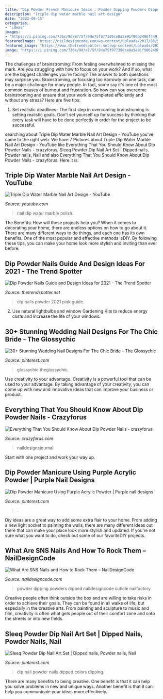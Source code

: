 ```yaml
---
title: "Dip Powder French Manicure Ideas : Powder Dipping Powders Dipped Naildesigncode Cuticle Nailfactory"
description: "Triple dip water marble nail art design"
date: "2022-09-15"
categories:
- "ideas"
images:
- "https://i.pinimg.com/736x/9d/e7/5f/9de75f977390ce8a5e91f90b249bf449.jpg"
featuredImage: "https://naildesigncode.com/wp-content/uploads/2017/06/5-11.jpg"
featured_image: "https://www.thetrendspotter.net/wp-content/uploads/2020/08/White-Dip-Nails.jpg"
image: "https://i.pinimg.com/736x/9d/e7/5f/9de75f977390ce8a5e91f90b249bf449.jpg"
---
```



The challenges of brainstroming: From feeling overwhelmed to missing the mark.
Are you struggling with how to focus on your work? And if so, what are the biggest challenges you're facing? The answer to both questions may surprise you. Brainstroming, or focusing too narrowly on one task, can be a major challenge for many people. In fact, some say it's one of the most common causes of burnout and frustration. 
So how can you overcome brainstroming and ensure that your work is completed efficiently and without any stress? Here are five tips: 

1. Set realistic deadlines- The first step in overcoming brainstroming is setting realistic goals. Don't set yourself up for success by thinking that every task will have to be done perfectly in order for the project to be successful.

	

		
searching about Triple Dip Water Marble Nail Art Design - YouTube you've came to the right web. We have 7 Pictures about Triple Dip Water Marble Nail Art Design - YouTube like Everything That You Should Know About Dip Powder Nails - crazyforus, Sleeq Powder Dip Nail Art Set | Dipped nails, Powder nails, Nail and also Everything That You Should Know About Dip Powder Nails - crazyforus. Here it is:
		
    
## Triple Dip Water Marble Nail Art Design - YouTube

<img loading=lazy src="http://i.ytimg.com/vi/6DcgMRD96qk/maxresdefault.jpg" onerror="this.onerror=null;this.src='https://tse3.mm.bing.net/th?id=OIP._PR6gv17ammdu3FlsJdgngHaEK&amp;pid=15.1';" alt="Triple Dip Water Marble Nail Art Design - YouTube">

_Source: youtube.com_

>nail dip water marble polish. 

	

The Benefits: How will these projects help you?
When it comes to decorating your home, there are endless options on how to go about it. There are many different ways to do things, and each one has its own benefits. One of the most popular and effective methods isDIY. By following these tips, you can make your home look more stylish and inviting than ever before.

    
## Dip Powder Nails Guide And Design Ideas For 2021 - The Trend Spotter

<img loading=lazy src="https://www.thetrendspotter.net/wp-content/uploads/2020/08/White-Dip-Nails.jpg" onerror="this.onerror=null;this.src='https://tse2.mm.bing.net/th?id=OIP.dkKge_xO0GZMC8UkW4H8kAAAAA&amp;pid=15.1';" alt="Dip Powder Nails Guide and Design Ideas for 2021 - The Trend Spotter">

_Source: thetrendspotter.net_

>dip nails powder 2021 pink guide. 

	

2. Use natural lightbulbs and window Gardening Kits to reduce energy costs and increase the life of your windows.

    
## 30+ Stunning Wedding Nail Designs For The Chic Bride - The Glossychic

<img loading=lazy src="https://i.pinimg.com/736x/c3/28/75/c328750f54f80f1024821112f4a0461a.jpg" onerror="this.onerror=null;this.src='https://tse2.mm.bing.net/th?id=OIP.sdG6URDcorvPL_R12VifjgHaHW&amp;pid=15.1';" alt="30+ Stunning Wedding Nail Designs For The Chic Bride - The Glossychic">

_Source: pinterest.com_

>glossychic theglossychic. 

	

Use creativity to your advantage.
Creativity is a powerful tool that can be used to your advantage. By taking advantage of your creativity, you can come up with new and innovative ideas that can improve your business or product.

    
## Everything That You Should Know About Dip Powder Nails - Crazyforus

<img loading=lazy src="https://naildesignsjournal.com/wp-content/uploads/2018/04/dip-powder-nails-coffin-light-lilac-matte-3d-rhinestones.jpg" onerror="this.onerror=null;this.src='https://tse4.mm.bing.net/th?id=OIP.3DrvYPS_lJZlv7n0n55EqwHaHa&amp;pid=15.1';" alt="Everything That You Should Know About Dip Powder Nails - crazyforus">

_Source: crazyforus.com_

>naildesignsjournal. 

	

Start with one project and work your way up.

    
## Dip Powder Manicure Using Purple Acrylic Powder | Purple Nail Designs

<img loading=lazy src="https://i.pinimg.com/736x/9d/e7/5f/9de75f977390ce8a5e91f90b249bf449.jpg" onerror="this.onerror=null;this.src='https://tse3.mm.bing.net/th?id=OIP.Q2kZH-ygrA5A5RkZ8pEDtwHaJf&amp;pid=15.1';" alt="Dip Powder Manicure Using Purple Acrylic Powder | Purple nail designs">

_Source: pinterest.com_

>. 

	

Diy ideas are a great way to add some extra flair to your home. From adding a new light socket to painting the walls, there are many different ideas out there that can make your place look more stylish and updated. If you're not sure what you want to do, check out some of our favoriteDIY projects.

    
## What Are SNS Nails And How To Rock Them – NailDesignCode

<img loading=lazy src="https://naildesigncode.com/wp-content/uploads/2017/06/5-11.jpg" onerror="this.onerror=null;this.src='https://tse3.mm.bing.net/th?id=OIP.48tKhI7T7rH3ddCK-hphOwHaFj&amp;pid=15.1';" alt="What Are SNS Nails and How to Rock Them – NailDesignCode">

_Source: naildesigncode.com_

>powder dipping powders dipped naildesigncode cuticle nailfactory. 

	

Creative people often think outside the box and are willing to take risks in order to achieve their goals. They can be found in all walks of life, but especially in the creative arts. From painting and sculpture to music and film, creativity is often what gets people out of their comfort zone and onto the streets or into new fields.

    
## Sleeq Powder Dip Nail Art Set | Dipped Nails, Powder Nails, Nail

<img loading=lazy src="https://i.pinimg.com/736x/33/46/7c/33467c2d68fe193cec3dff771b7804f8.jpg" onerror="this.onerror=null;this.src='https://tse3.mm.bing.net/th?id=OIP.amG37cRbxOG3Dg8_Dr9uuwHaHa&amp;pid=15.1';" alt="Sleeq Powder Dip Nail Art Set | Dipped nails, Powder nails, Nail">

_Source: pinterest.com_

>dip nail powder nails dipped colors dipping. 

	

There are many benefits to being creative. One benefit is that it can help you solve problems in new and unique ways. Another benefit is that it can help you communicate your ideas more effectively.


